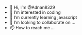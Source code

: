 - 👋 Hi, I’m @Adnan8329
- 👀 I’m interested in coding 
- 🌱 I’m currently learning javascript 
- 💞️ I’m looking to collaborate on ...
- 📫 How to reach me ...

<!---
adnan8329/adnan8329 is a ✨ special ✨ repository because its `README.md` (this file) appears on your GitHub profile.
You can click the Preview link to take a look at your changes.
--->

